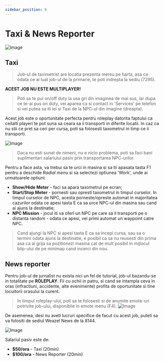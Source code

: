 ```yaml
---
sidebar_position: 8
---
```


# Taxi & News Reporter

![Image](https://kappa.lol/S4teZs) 
## Taxi
> Job-ul de taximetrist are locatia prezenta mereu pe harta, asa ca odata ce ai luat job-ul de la primarie, te poti indrepta la sediu (7295).

**ACEST JOB NU ESTE MULTIPLAYER!**

>Poti sa te pui on/off duty la usa gri din imaginea de mai sus, iar dupa ce te-ai pus on duty, vei aparea ca si contact in 'Services' pe telefon si vei putea sa iti iei si Taxi de la NPC-ul din imagine (dreapta). 

Acest job este o oportunitate perfecta pentru roleplay datorita faptului ca ceilalti playeri te pot suna sa ceara sa ii transporti in diferite locatii. In caz ca nu stii ce pret sa ceri per cursa, poti sa folosesti taxometrul in timp ce ii transporti. 

![Image](https://kappa.lol/-kT7g1)
> Daca nu esti sunat de nimeni, nu e nicio problema, poti sa faci bani suplimentari salariului pasiv prin transportarea NPC-urilor. 

Pentru a face asta, va trebui sa te urci in masina si sa tii apasata tasta F1 pentru a deschide *Radial menu* si sa selectezi optiunea 'Work', unde ai urmatoarele optiuni: 

* **Show/Hide Meter** - faci sa apara taxometrul pe ecran;
* **Start/Stop Meter** - pornesti sau opresti taxometrul in timpul curselor. In timpul curselor de NPC, acesta porneste/opreste automat in majoritatea cazurilor odata ce apesi tasta E ca sa urce NPC-ul din masina sau cand ai ajuns la destinatie;
* **NPC Mission** - jocul iti va oferi un NPC pe care sa il transporti pe o distanta random - odata ce apesi, vei primi automat un waypoint catre NPC. 

> Cand ajungi la NPC si apesi tasta E ca sa incepi cursa, sau sa o termini odata ajuns la destinatie, e posibil ca sa nu reusesti din prima asa ca ai grija sa pozitionezi masina cat de mult posibil in mijlocul blip-ului de pe minimap cand incerci din nou. 

## News reporter

Pentru job-ul de jurnalist nu exista nici un fel de tutorial, job-ul bazandu-se in totalitate pe **ROLEPLAY**. Fii cu ochii in patru, si cand se intampla ceva in oras (infractiuni, accidente, alte evenimente) profita de oportunitate si tine locuitorii orasului la curent. 

> In timpul roleplay-ului, poti sa te folosesti si de anumite emote-uri potrivite job-ului, disponibile in emote menu (F4).
![Image](https://kappa.lol/Uj0Q1o)

De asemenea, desi nu aveti lucruri specifice de facut cu acest job, puteti sa va folositi de sediul Weazel News de la 8144. 

![Image](https://kappa.lol/v63LF-)

Salariul pasiv este de: 
* **$50/ora** - Taxi (20min) 
* **$100/ora** - News Reporter (20min) 
